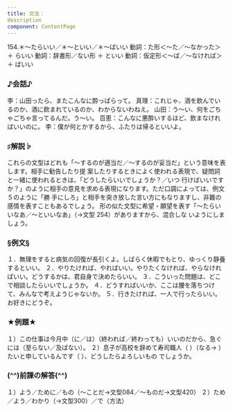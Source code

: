 ```yaml
---
title: 文法：
description
component: ContentPage
---
```



154.＊～たらいい／＊～といい／＊～ばいい
動詞：た形＜～た／～なかった＞ ＋ らいい 動詞：辞書形／ない形 ＋ といい 動詞：仮定形＜～ば／～なければ＞ ＋ ばいい
### ♪会話♪
李：山田ったら、またこんなに酔っぱらって。
真理：これじゃ、酒を飲んでいるのか、酒に飲まれているのか、わからないわねえ。 山田：う～い、何をごちゃごちゃ言ってるんだ。う～い。 百恵：こんなに悪酔いするほど、飲まなければいいのに。
李：僕が何とかするから、ふたりは帰るといいよ。
### ♯解説♭
これらの文型はどれも「～するのが適当だ／～するのが妥当だ」という意味を表します。相手に勧告したり提 案したりするときによく使われる表現で、疑問詞と一緒に使われるときは、「どうしたらいいでしょうか？／いつ 行けばいいですか？」のように相手の意見を求める表現になります。ただ口調によっては、例文５のように「勝 手にしろ」と相手を突き放した言い方にもなりますし、非難の感情を表すこともあるでしょう。
形の似た文型に希望・願望を表す「～たらいいなあ／～といいなあ」（→文型 254）がありますから、混合しな いようにしましょう。
### §例文§
１．無理をすると病気の回復が長引くよ。しばらく休暇でもとり、ゆっくり静養するといい。
２．やりたければ、やればいい。やりたくなければ、やらなければいい。どうするかは、君自身で決めたらいい。
３．こういった問題は、どこで相談したらいいでしょうか。
４．どうすればいいか、ここは腰を落ちつけて、みんなで考えようじゃないか。
５．行きたければ、一人で行ったらいい。お好きにどうぞ。
### ★例題★
１）この仕事は今月中（に／は）（終われば／終わっても）いいのだから、急ぐには（至らない／及ばない）。
２）息子が高校を辞めて寿司職人（ ）（なる→ ）たいと申しているんです（ ）、どうしたらよろしいもの でしょうか。
### (^^)前課の解答(^^)
１）よう／ために／もの（～ことだ→文型084／～ものだ→文型420）
２）ため／よう／わかり（→文型300）／で（方法）
